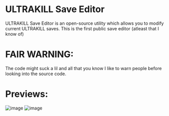 # ULTRAKILL Save Editor
ULTRAKILL Save Editor is an open-source utility which allows you to modify current ULTRAKILL saves.
This is the first public save editor (atleast that I know of)

# FAIR WARNING:
The code might suck a lil and all that you know
I like to warn people before looking into the source code.

# Previews:
![image](https://github.com/PetrTech/ULTRAKILL-Save-Editor/assets/55279432/56a34c52-1da0-421e-9c66-1e0918cad2da)
![image](https://github.com/PetrTech/ULTRAKILL-Save-Editor/assets/55279432/35b9c131-39c8-40ad-ad65-726694023bb9)
